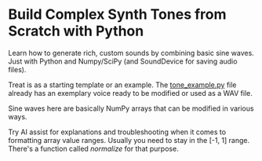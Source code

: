 # Build Complex Synth Tones from Scratch with Python

Learn how to generate rich, custom sounds by combining basic sine waves. Just with Python and Numpy/SciPy (and SoundDevice for saving audio files).

Treat is as a starting template or an example. The [tone_example.py](./blob/main/tone_example.py) file already has an exemplary voice ready to be modified or used as a WAV file.

Sine waves here are basically NumPy arrays that can be modified in various ways.

Try AI assist for explanations and troubleshooting when it comes to formatting array value ranges.
Usually you need to stay in the [-1, 1] range.
There's a function called *normalize* for that purpose.
